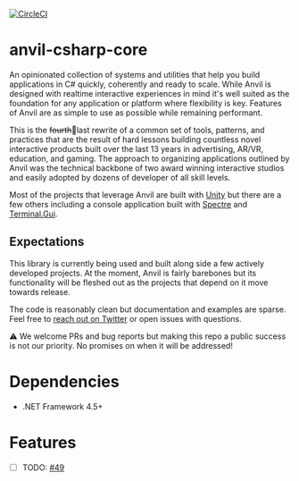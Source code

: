 [![CircleCI](https://circleci.com/gh/decline-cookies/anvil-csharp-core/tree/main.svg?style=shield&circle-token=75e18a1354e8eb105cb7601a6f640b23e6975da4)](https://circleci.com/gh/decline-cookies/anvil-csharp-core/tree/main)
# anvil-csharp-core
An opinionated collection of systems and utilities that help you build applications in C# quickly, coherently and ready to scale. While Anvil is designed with realtime interactive experiences in mind it's well suited as the foundation for any application or platform where flexibility is key.
Features of Anvil are as simple to use as possible while remaining performant.

This is the ~~fourth~~🤞last rewrite of a common set of tools, patterns, and practices that are the result of hard lessons building countless novel interactive products built over the last 13 years in advertising, AR/VR, education, and gaming. The approach to organizing applications outlined by Anvil was the technical backbone of two award winning interactive studios and easily adopted by dozens of developer of all skill levels.

Most of the projects that leverage Anvil are built with [Unity](https://unity.com) but there are a few others including a console application built with [Spectre](https://spectreconsole.net) and [Terminal.Gui](https://github.com/migueldeicaza/gui.cs).

## Expectations
This library is currently being used and built along side a few actively developed projects. At the moment, Anvil is fairly barebones but its functionality will be fleshed out as the projects that depend on it move towards release.

The code is reasonably clean but documentation and examples are sparse. Feel free to [reach out on Twitter](https://twitter.com/declinecookies) or open issues with questions.

⚠️ We welcome PRs and bug reports but making this repo a public success is not our priority. No promises on when it will be addressed!

# Dependencies
 - .NET Framework 4.5+

# Features
 - [ ] TODO: [#49](https://github.com/decline-cookies/anvil-csharp-core/issues/75)
